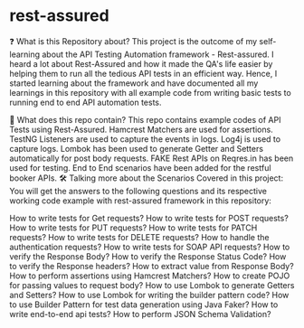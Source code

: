 # rest-assured
❓ What is this Repository about?
This project is the outcome of my self-learning about the API Testing Automation framework - Rest-assured. I heard a lot about Rest-Assured and how it made the QA's life easier by helping them to run all the tedious API tests in an efficient way. Hence, I started learning about the framework and have documented all my learnings in this repository with all example code from writing basic tests to running end to end API automation tests.

💼 What does this repo contain?
This repo contains example codes of API Tests using Rest-Assured.
Hamcrest Matchers are used for assertions.
TestNG Listeners are used to capture the events in logs.
Log4j is used to capture logs.
Lombok has been used to generate Getter and Setters automatically for post body requests.
FAKE Rest APIs on Reqres.in has been used for testing.
End to End scenarios have been added for the restful booker APIs.
🛠️ Talking more about the Scenarios Covered in this project:
You will get the answers to the following questions and its respective working code example with rest-assured framework in this repository:

How to write tests for Get requests?
How to write tests for POST requests?
How to write tests for PUT requests?
How to write tests for PATCH requests?
How to write tests for DELETE requests?
How to handle the authentication requests?
How to write tests for SOAP API requests?
How to verify the Response Body?
How to verify the Response Status Code?
How to verify the Response headers?
How to extract value from Response Body?
How to perform assertions using Hamcrest Matchers?
How to create POJO for passing values to request body?
How to use Lombok to generate Getters and Setters?
How to use Lombok for writing the builder pattern code?
How to use Builder Pattern for test data generation using Java Faker?
How to write end-to-end api tests?
How to perform JSON Schema Validation?
